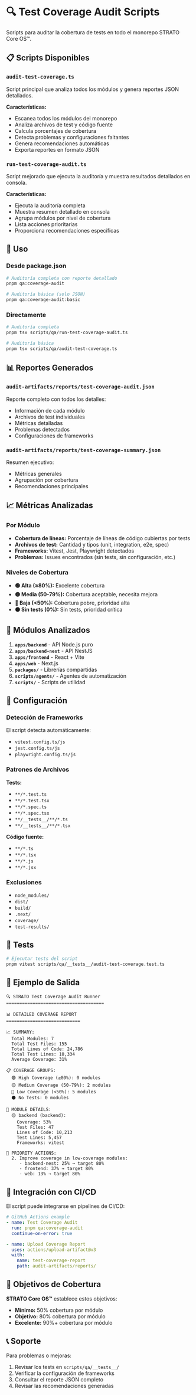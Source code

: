 # 🔍 Test Coverage Audit Scripts

Scripts para auditar la cobertura de tests en todo el monorepo STRATO Core OS™.

## 📋 Scripts Disponibles

### `audit-test-coverage.ts`
Script principal que analiza todos los módulos y genera reportes JSON detallados.

**Características:**
- Escanea todos los módulos del monorepo
- Analiza archivos de test y código fuente
- Calcula porcentajes de cobertura
- Detecta problemas y configuraciones faltantes
- Genera recomendaciones automáticas
- Exporta reportes en formato JSON

### `run-test-coverage-audit.ts`
Script mejorado que ejecuta la auditoría y muestra resultados detallados en consola.

**Características:**
- Ejecuta la auditoría completa
- Muestra resumen detallado en consola
- Agrupa módulos por nivel de cobertura
- Lista acciones prioritarias
- Proporciona recomendaciones específicas

## 🚀 Uso

### Desde package.json
```bash
# Auditoría completa con reporte detallado
pnpm qa:coverage-audit

# Auditoría básica (solo JSON)
pnpm qa:coverage-audit:basic
```

### Directamente
```bash
# Auditoría completa
pnpm tsx scripts/qa/run-test-coverage-audit.ts

# Auditoría básica
pnpm tsx scripts/qa/audit-test-coverage.ts
```

## 📊 Reportes Generados

### `audit-artifacts/reports/test-coverage-audit.json`
Reporte completo con todos los detalles:
- Información de cada módulo
- Archivos de test individuales
- Métricas detalladas
- Problemas detectados
- Configuraciones de frameworks

### `audit-artifacts/reports/test-coverage-summary.json`
Resumen ejecutivo:
- Métricas generales
- Agrupación por cobertura
- Recomendaciones principales

## 📈 Métricas Analizadas

### Por Módulo
- **Cobertura de líneas:** Porcentaje de líneas de código cubiertas por tests
- **Archivos de test:** Cantidad y tipos (unit, integration, e2e, spec)
- **Frameworks:** Vitest, Jest, Playwright detectados
- **Problemas:** Issues encontrados (sin tests, sin configuración, etc.)

### Niveles de Cobertura
- **🟢 Alta (≥80%):** Excelente cobertura
- **🟡 Media (50-79%):** Cobertura aceptable, necesita mejora
- **🔴 Baja (<50%):** Cobertura pobre, prioridad alta
- **⚫ Sin tests (0%):** Sin tests, prioridad crítica

## 🎯 Módulos Analizados

1. **`apps/backend`** - API Node.js puro
2. **`apps/backend-nest`** - API NestJS
3. **`apps/frontend`** - React + Vite
4. **`apps/web`** - Next.js
5. **`packages/`** - Librerías compartidas
6. **`scripts/agents/`** - Agentes de automatización
7. **`scripts/`** - Scripts de utilidad

## 🔧 Configuración

### Detección de Frameworks
El script detecta automáticamente:
- `vitest.config.ts/js`
- `jest.config.ts/js`
- `playwright.config.ts/js`

### Patrones de Archivos
**Tests:**
- `**/*.test.ts`
- `**/*.test.tsx`
- `**/*.spec.ts`
- `**/*.spec.tsx`
- `**/__tests__/**/*.ts`
- `**/__tests__/**/*.tsx`

**Código fuente:**
- `**/*.ts`
- `**/*.tsx`
- `**/*.js`
- `**/*.jsx`

### Exclusiones
- `node_modules/`
- `dist/`
- `build/`
- `.next/`
- `coverage/`
- `test-results/`

## 🧪 Tests

```bash
# Ejecutar tests del script
pnpm vitest scripts/qa/__tests__/audit-test-coverage.test.ts
```

## 📝 Ejemplo de Salida

```
🔍 STRATO Test Coverage Audit Runner
=====================================

📊 DETAILED COVERAGE REPORT
============================

📈 SUMMARY:
  Total Modules: 7
  Total Test Files: 155
  Total Lines of Code: 24,786
  Total Test Lines: 10,334
  Average Coverage: 31%

📋 COVERAGE GROUPS:
  🟢 High Coverage (≥80%): 0 modules
  🟡 Medium Coverage (50-79%): 2 modules
  🔴 Low Coverage (<50%): 5 modules
  ⚫ No Tests: 0 modules

📁 MODULE DETAILS:
  🟡 backend (backend):
    Coverage: 53%
    Test Files: 47
    Lines of Code: 10,213
    Test Lines: 5,457
    Frameworks: vitest

🎯 PRIORITY ACTIONS:
  2. Improve coverage in low-coverage modules:
     - backend-nest: 25% → target 80%
     - frontend: 37% → target 80%
     - web: 13% → target 80%
```

## 🔄 Integración con CI/CD

El script puede integrarse en pipelines de CI/CD:

```yaml
# GitHub Actions example
- name: Test Coverage Audit
  run: pnpm qa:coverage-audit
  continue-on-error: true

- name: Upload Coverage Report
  uses: actions/upload-artifact@v3
  with:
    name: test-coverage-report
    path: audit-artifacts/reports/
```

## 🎯 Objetivos de Cobertura

**STRATO Core OS™** establece estos objetivos:
- **Mínimo:** 50% cobertura por módulo
- **Objetivo:** 80% cobertura por módulo
- **Excelente:** 90%+ cobertura por módulo

## 📞 Soporte

Para problemas o mejoras:
1. Revisar los tests en `scripts/qa/__tests__/`
2. Verificar la configuración de frameworks
3. Consultar el reporte JSON completo
4. Revisar las recomendaciones generadas 
